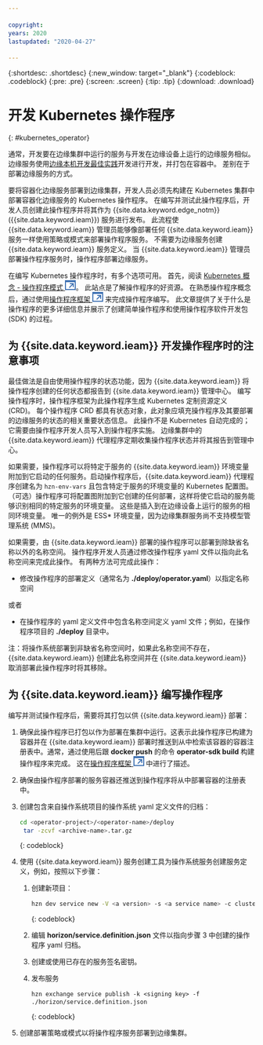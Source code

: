 ```yaml
---

copyright:
years: 2020
lastupdated: "2020-04-27"

---
```


{:shortdesc: .shortdesc}
{:new_window: target="_blank"}
{:codeblock: .codeblock}
{:pre: .pre}
{:screen: .screen}
{:tip: .tip}
{:download: .download}

# 开发 Kubernetes 操作程序
{: #kubernetes_operator}

通常，开发要在边缘集群中运行的服务与开发在边缘设备上运行的边缘服务相似。边缘服务使用[边缘本机开发最佳实践](best_practices.md)开发进行开发，并打包在容器中。 差别在于部署边缘服务的方式。

要将容器化边缘服务部署到边缘集群，开发人员必须先构建在 Kubernetes 集群中部署容器化边缘服务的 Kubernetes 操作程序。 在编写并测试此操作程序后，开发人员创建此操作程序并将其作为 {{site.data.keyword.edge_notm}} ({{site.data.keyword.ieam}}) 服务进行发布。 此流程使 {{site.data.keyword.ieam}} 管理员能够像部署任何 {{site.data.keyword.ieam}} 服务一样使用策略或模式来部署操作程序服务。 不需要为边缘服务创建 {{site.data.keyword.ieam}} 服务定义。 当 {{site.data.keyword.ieam}} 管理员部署操作程序服务时，操作程序部署边缘服务。

在编写 Kubernetes 操作程序时，有多个选项可用。 首先，阅读 [Kubernetes 概念 - 操作程序模式 ![在新选项卡中打开](../../images/icons/launch-glyph.svg "在新选项卡中打开")](https://kubernetes.io/docs/concepts/extend-kubernetes/operator/)。 此站点是了解操作程序的好资源。 在熟悉操作程序概念后，通过使用[操作程序框架 ![在新的选项卡中打开](../../images/icons/launch-glyph.svg "在新的选项卡中打开")](https://github.com/operator-framework/getting-started) 来完成操作程序编写。 此文章提供了关于什么是操作程序的更多详细信息并展示了创建简单操作程序和使用操作程序软件开发包 (SDK) 的过程。

## 为 {{site.data.keyword.ieam}} 开发操作程序时的注意事项

最佳做法是自由使用操作程序的状态功能，因为 {{site.data.keyword.ieam}} 将操作程序创建的任何状态都报告到 {{site.data.keyword.ieam}} 管理中心。 编写操作程序时，操作程序框架为此操作程序生成 Kubernetes 定制资源定义 (CRD)。 每个操作程序 CRD 都具有状态对象，此对象应填充操作程序及其要部署的边缘服务的状态的相关重要状态信息。 此操作不是 Kubernetes 自动完成的；它需要由操作程序开发人员写入到操作程序实施。 边缘集群中的 {{site.data.keyword.ieam}} 代理程序定期收集操作程序状态并将其报告到管理中心。

如果需要，操作程序可以将特定于服务的 {{site.data.keyword.ieam}} 环境变量附加到它启动的任何服务。启动操作程序后，{{site.data.keyword.ieam}} 代理程序创建名为 `hzn-env-vars` 且包含特定于服务的环境变量的 Kubernetes 配置图。（可选）操作程序可将配置图附加到它创建的任何部署，这样将使它启动的服务能够识别相同的特定服务的环境变量。 这些是插入到在边缘设备上运行的服务的相同环境变量。 唯一的例外是 ESS* 环境变量，因为边缘集群服务尚不支持模型管理系统 (MMS)。

如果需要，由 {{site.data.keyword.ieam}} 部署的操作程序可以部署到除缺省名称以外的名称空间。 操作程序开发人员通过修改操作程序 yaml 文件以指向此名称空间来完成此操作。 有两种方法可完成此操作：

 * 修改操作程序的部署定义（通常名为 **./deploy/operator.yaml**）以指定名称空间

或者

* 在操作程序的 yaml 定义文件中包含名称空间定义 yaml 文件；例如，在操作程序项目的 **./deploy** 目录中。

注：将操作系统部署到非缺省名称空间时，如果此名称空间不存在，{{site.data.keyword.ieam}} 创建此名称空间并在 {{site.data.keyword.ieam}} 取消部署此操作程序时将其移除。

## 为 {{site.data.keyword.ieam}} 编写操作程序

编写并测试操作程序后，需要将其打包以供 {{site.data.keyword.ieam}} 部署：

1. 确保此操作程序已打包以作为部署在集群中运行。这表示此操作程序已构建为容器并在 {{site.data.keyword.ieam}} 部署时推送到从中检索该容器的容器注册表中。通常，通过使用后跟 **docker push** 的命令 **operator-sdk build** 构建操作程序来完成。 这在[操作程序框架 ![在新选项卡中打开](../../images/icons/launch-glyph.svg "在新选项卡中打开")](https://github.com/operator-framework/getting-started#1-run-as-a-deployment-inside-the-cluster) 中进行了描述。

2. 确保由操作程序部署的服务容器还推送到操作程序将从中部署容器的注册表中。

3. 创建包含来自操作系统项目的操作系统 yaml 定义文件的归档：

   ```bash
   cd <operator-project>/<operator-name>/deploy
    tar -zcvf <archive-name>.tar.gz
   ```
   {: codeblock}

4. 使用 {{site.data.keyword.ieam}} 服务创建工具为操作系统服务创建服务定义，例如，按照以下步骤：

   1. 创建新项目：

      ```bash
      hzn dev service new -V <a version> -s <a service name> -c cluster
      ```
      {: codeblock}

   2. 编辑 **horizon/service.definition.json** 文件以指向步骤 3 中创建的操作程序 yaml 归档。

   3. 创建或使用已存在的服务签名密钥。

   4. 发布服务

      ```
      hzn exchange service publish -k <signing key> -f ./horizon/service.definition.json
      ```
      {: codeblock}

5. 创建部署策略或模式以将操作程序服务部署到边缘集群。
